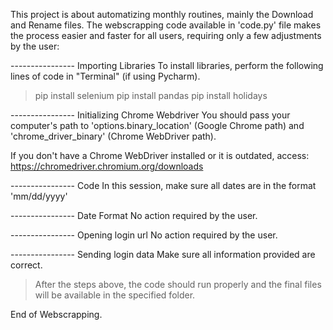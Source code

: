 This project is about automatizing monthly routines, mainly the Download and Rename files. The webscrapping code available in 'code.py' file makes the process easier and faster for all users, requiring only a few adjustments by the user:

---------------- Importing Libraries
To install libraries, perform the following lines of code in "Terminal" (if using Pycharm).

> pip install selenium
> pip install pandas
> pip install holidays

---------------- Initializing Chrome Webdriver
You should pass your computer's path to 'options.binary_location' (Google Chrome path) and 'chrome_driver_binary' (Chrome WebDriver path).

If you don't have a Chrome WebDriver installed or it is outdated, access: https://chromedriver.chromium.org/downloads 

---------------- Code
In this session, make sure all dates are in the format 'mm/dd/yyyy'

---------------- Date Format
No action required by the user.

---------------- Opening login url
No action required by the user.

---------------- Sending login data
Make sure all information provided are correct.


> After the steps above, the code should run properly and the final files will be available in the specified folder.

End of Webscrapping.
